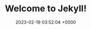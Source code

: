 ---
layout: test22
permalink: /demo1
title:  "Welcome to Jekyll!"
date:   2023-02-19 03:52:04 +0000
categories: jekyll update
---